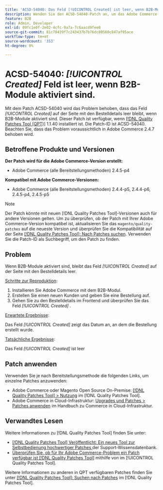 ```yaml
---
title: 'ACSD-54040: Das Feld [!UICONTROL Created] ist leer, wenn B2B-Module aktiviert sind, in der Reihenfolge der Details'
description: Wenden Sie den ACSD-54040-Patch an, um das Adobe Commerce-Problem zu beheben, bei dem das Feld [!UICONTROL Created] auf der Seite mit den Bestelldetails leer ist, wenn B2B-Module aktiviert sind.
feature: B2B
role: Admin, Developer
exl-id: 09fc1e0f-2e02-4cfc-9a7a-7c6aacd9fee0
source-git-commit: 81c78439f7c243437b7b76dc80560c847af95ace
workflow-type: tm+mt
source-wordcount: '353'
ht-degree: 0%

---
```


# ACSD-54040: *[!UICONTROL Created]* Feld ist leer, wenn B2B-Module aktiviert sind.

Mit dem Patch ACSD-54040 wird das Problem behoben, dass das Feld *[!UICONTROL Created]* auf der Seite mit den Bestelldetails leer bleibt, wenn B2B-Module aktiviert sind. Dieser Patch ist verfügbar, wenn [[!DNL Quality Patches Tool (QPT)]](https://experienceleague.adobe.com/de/docs/commerce-knowledge-base/kb/announcements/commerce-announcements/magento-quality-patches-released-new-tool-to-self-serve-quality-patches) 1.1.40 installiert ist. Die Patch-ID ist ACSD-54040. Beachten Sie, dass das Problem voraussichtlich in Adobe Commerce 2.4.7 behoben wird.

## Betroffene Produkte und Versionen

**Der Patch wird für die Adobe Commerce-Version erstellt:**

* Adobe Commerce (alle Bereitstellungsmethoden) 2.4.5-p4

**Kompatibel mit Adobe Commerce-Versionen:**

* Adobe Commerce (alle Bereitstellungsmethoden) 2.4.4-p5, 2.4.4-p6, 2.4.5-p4, 2.4.5-p5

>[!NOTE]
>
>Der Patch könnte mit neuen [!DNL Quality Patches Tool]-Versionen auch für andere Versionen gelten. Um zu überprüfen, ob der Patch mit Ihrer Adobe Commerce-Version kompatibel ist, aktualisieren Sie das `magento/quality-patches` auf die neueste Version und überprüfen Sie die Kompatibilität auf der Seite [[!DNL Quality Patches Tool]: Nach Patches suchen](https://experienceleague.adobe.com/tools/commerce-quality-patches/index.html?lang=de). Verwenden Sie die Patch-ID als Suchbegriff, um den Patch zu finden.

## Problem

Wenn B2B-Module aktiviert sind, bleibt das Feld *[!UICONTROL Created]* auf der Seite mit den Bestelldetails leer.

<u>Schritte zur Reproduktion</u>:

1. Installieren Sie Adobe Commerce mit dem B2B-Modul.
1. Erstellen Sie einen neuen Kunden und geben Sie eine Bestellung auf.
1. Gehen Sie zu den Bestelldetails im Frontend und überprüfen Sie das Feld *[!UICONTROL Created]* .

<u>Erwartete Ergebnisse</u>:

Das Feld *[!UICONTROL Created]* zeigt das Datum an, an dem die Bestellung erstellt wurde.

<u>Tatsächliche Ergebnisse</u>:

Das Feld *[!UICONTROL Created]* ist leer

## Patch anwenden

Verwenden Sie je nach Bereitstellungsmethode die folgenden Links, um einzelne Patches anzuwenden:

* Adobe Commerce oder Magento Open Source On-Premise: [[!DNL Quality Patches Tool] > Nutzung](/help/tools/quality-patches-tool/usage.md) im [!DNL Quality Patches Tool].
* Adobe Commerce in Cloud-Infrastruktur: [Upgrades und Patches > Patches anwenden](https://experienceleague.adobe.com/docs/commerce-cloud-service/user-guide/develop/upgrade/apply-patches.html?lang=de) im Handbuch zu Commerce in Cloud-Infrastruktur.

## Verwandtes Lesen

Weitere Informationen zu [!DNL Quality Patches Tool] finden Sie unter:

* [[!DNL Quality Patches Tool] Veröffentlicht: Ein neues Tool zur Selbstbedienung hochwertiger Patches ](https://experienceleague.adobe.com/de/docs/commerce-knowledge-base/kb/announcements/commerce-announcements/magento-quality-patches-released-new-tool-to-self-serve-quality-patches) der Support-Wissensdatenbank.
* [Überprüfen Sie, ob für Ihr Adobe Commerce-Problem ein Patch verfügbar ist [!DNL Quality Patches Tool]](/help/tools/quality-patches-tool/patches-available-in-qpt/check-patch-for-magento-issue-with-magento-quality-patches.md) mithilfe von im [!UICONTROL Quality Patches Tool].


Weitere Informationen zu anderen in QPT verfügbaren Patches finden Sie unter [[!DNL Quality Patches Tool]: Suchen nach Patches](https://experienceleague.adobe.com/tools/commerce-quality-patches/index.html?lang=de) im [!DNL Quality Patches Tool].
